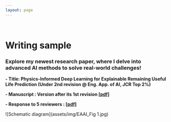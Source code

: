 ```yaml
---
layout: page
---
```


<br/>

# Writing sample

### Explore my newest research paper, where I delve into advanced AI methods to solve real-world challenges!

**- Title: Physics-Informed Deep Learning for Explainable Remaining Useful Life Prediction (Under 2nd revision @ Eng. App. of AI, JCR Top 2%)**

**- Manuscript : Version after its 1st revision [[pdf]](https://drive.google.com/file/d/1XAs6LS1Yx83Ps_4Eb0zINzDuB4DDEpkB/view?usp=drive_link)**

**- Response to 5 reviewers : [[pdf]](https://drive.google.com/file/d/1BpZyeMK6PVN5mJ6tFajzJGt-YDsYNJyF/view?usp=drive_link)**

![Schematic diagram](assets/img/EAAI_Fig 1.jpg)

<br/>

